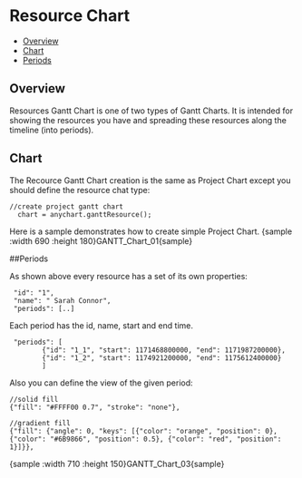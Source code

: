 # Resource Chart


* [Overview](#overview)
* [Chart](#chart)
* [Periods](#Periods)


## Overview

Resources Gantt Chart is one of two types of Gantt Charts. It is intended for showing the resources you have and spreading these resources along the timeline (into periods).

## Chart

The Recource Gantt Chart creation is the same as Project Chart except you should define the resource chat type:

```
//create project gantt chart
  chart = anychart.ganttResource();
```

Here is a sample demonstrates how to create simple Project Chart.
{sample :width 690 :height 180}GANTT\_Chart\_01{sample}

##Periods

As shown above every resource has a set of its own properties:

```
 "id": "1",
 "name": " Sarah Connor",
 "periods": [..]
```

Each period has the id, name, start and end time.

```
 "periods": [
        {"id": "1_1", "start": 1171468800000, "end": 1171987200000},
        {"id": "1_2", "start": 1174921200000, "end": 1175612400000}
        ]
```

Also you can define the view of the given period:

```
//solid fill
{"fill": "#FFFF00 0.7", "stroke": "none"},

//gradient fill
{"fill": {"angle": 0, "keys": [{"color": "orange", "position": 0}, {"color": "#6B9866", "position": 0.5}, {"color": "red", "position": 1}]}},
```

{sample :width 710 :height 150}GANTT\_Chart\_03{sample}